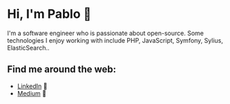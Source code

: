 # Hi, I'm Pablo 👋

I'm a software engineer who is passionate about open-source. Some technologies I enjoy working with include PHP, JavaScript, Symfony, Sylius, ElasticSearch..


## Find me around the web:
- <a href="https://www.linkedin.com/in/pablolozano">LinkedIn</a> 💼
- <a href="https://medium.com/@lozanomunarriz">Medium</a> 📝
